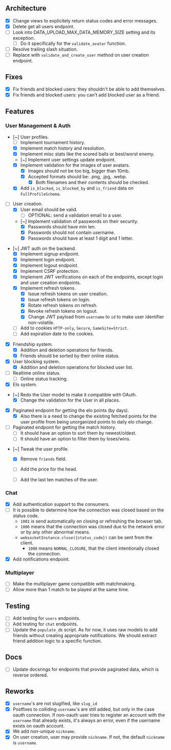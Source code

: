 ## Architecture
- [x] Change views to explicitely return status codes and error messages.
- [x] Delete get all users endpoint.
- [ ] Look into DATA_UPLOAD_MAX_DATA_MEMORY_SIZE setting and its exception.
    - [ ] Do it specifically for the `validate_avatar` function.
- [ ] Resolve trailing slash situation.
- [ ] Replace with `validate_and_create_user` method on user creation endpoint.

## Fixes
- [x] Fix friends and blocked users: they shouldn't be able to add themselves.
- [x] Fix friends and blocked users: you can't add blocked user as a friend.

## Features
### User Management & Auth
- [~] User profiles.
    - [ ] Implement tournament history.
    - [x] Implement match history and resolution.
    - [x] Implement misc stats like the scored balls or best/worst enemy.
    - [~] Implement user settings update endpoint.
    - [x] Implement validation for the images of user avatars.
        - [x] Images should not be too big, bigger than 10mb.
        - [x] Accepted formats should be: .png, .jpg, .webp.
            - [x] Both filenames and their contents should be checked.
    - [x] Add `is_blocked`, `is_blocked_by` and `is_friend` data on `FullProfileSchema`.
- [ ] User creation.
    - [x] User email should be valid.
      - [ ] OPTIONAL: send a validation email to a user.
  - [~] Implement validation of passwords on their security.
    - [x] Passwords should have min len.
    - [x] Passwords should not contain username.
    - [x] Passwords should have at least 1 digit and 1 letter.
- [~] JWT auth on the backend.
    - [x] Implement signup endpoint.
    - [x] Implement login endpoint.
    - [x] Implement logout endpoint.
    - [x] Implement CSRF protection.
    - [x] Implement JWT verifications on each of the endpoints, except login and user creation endpoints.
    - [x] Implement refresh tokens.
        - [x] Issue refresh tokens on user creation.
        - [x] Issue refresh tokens on login.
        - [x] Rotate refresh tokens on refresh.
        - [x] Revoke refresh tokens on logout.
        - [x] Change JWT payload from `username` to `id` to make user identifier non-volatile.
    - [ ] Add to cookies `HTTP-only`, `Secure`, `SameSite=Strict`.
    - [ ] Add expiration date to the cookies.
- [x] Friendship system.
    - [x] Addition and deletion operations for friends.
    - [x] Friends should be sorted by their online status.
- [x] User blocking system.
    - [x] Addition and deletion operations for blocked user list.
- [ ] Realtime online status.
    - [ ] Online status tracking.
- [x] Elo system.
- [~] Redo the User model to make it compatible with OAuth.
    - [x] Change the validation for the User in all places.
- [x] Paginated endpoint for getting the elo points (by days).
    - [x] Also there is a need to change the existing fetched points for the user profile from being unorganized points to daily elo change.
- [ ] Paginated endpoint for getting the match history.
    - [ ] It should have an option to sort them by newest/oldest.
    - [ ] It should have an option to filter them by loses/wins.
- [~] Tweak the user profile. 
    - [x] Remove `friends` field.
    - [ ] Add the price for the head. 
    - [ ] Add the last ten matches of the user.


### Chat
- [x] Add authentication support to the consumers.
- [ ] It is possible to determine how the connection was closed based on the status code.
    - `1001` is send automatically on closing or refreshing the browser tab.
    - `1006` means that the connection was closed due to the network error or by any other abnormal means.
    - `websocketInstance.close({status_code})` can be sent from the client.
        - `1000` means `NORMAL_CLOSURE`, that the client intentionally closed the connection.
- [x] Add notifications endpoint.

### Multiplayer
- [ ] Make the multiplayer game compatible with matchmaking.
- [ ] Allow more than 1 match to be played at the same time.

## Testing
- [ ] Add testing for `users` endpoints.
- [ ] Add testing for `chat` endpoints.
- [ ] Update the `populate_db` script. As for now, it uses raw models to add friends without creating appropriate notifications. We should extract friend addition logic to a specific function.

## Docs
- [ ] Update docsrings for endpoints that provide paginated data, which is reverse ordered.

## Reworks
- [x] `username`'s are not slugified, like `slug_id`
- [x] Postfixes to colliding `username`'s are still added, but only in the case oauth connection. If non-oauth user tries to register an account with the `username` that already exists, it's always an error, even if the username exists on oauth account.
- [x] We add non-unique `nickname`.
- [x] On user creation, user may provide `nickname`. If not, the default  `nickname` is `username`.
